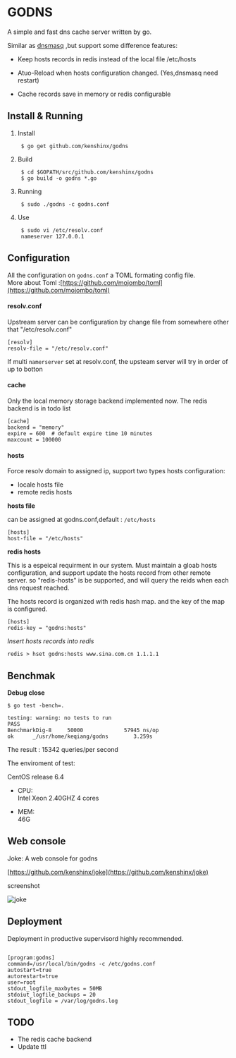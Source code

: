 GODNS
====

A simple and fast dns cache server written by go.


Similar as [dnsmasq](http://www.thekelleys.org.uk/dnsmasq/doc.html) ,but support some difference features:


* Keep hosts records in redis instead of the local file /etc/hosts  

* Atuo-Reload when hosts configuration changed. (Yes,dnsmasq need restart)

* Cache records save in memory or redis configurable


## Install & Running

1. Install  

		$ go get github.com/kenshinx/godns


2. Build  

		$ cd $GOPATH/src/github.com/kenshinx/godns 
		$ go build -o godns *.go


3. Running  

		$ sudo ./godns -c godns.conf


4. Use

		$ sudo vi /etc/resolv.conf
		nameserver 127.0.0.1



## Configuration

All the configuration on `godns.conf` a TOML formating config file.   
More about Toml :[https://github.com/mojombo/toml](https://github.com/mojombo/toml)


#### resolv.conf

Upstream server can be configuration by change file from somewhere other that "/etc/resolv.conf"

```
[resolv]
resolv-file = "/etc/resolv.conf"
```
If multi `namerserver` set at resolv.conf, the upsteam server will try in order of up to botton



#### cache

Only the local memory storage backend implemented now.  The redis backend is in todo list

```
[cache]
backend = "memory"   
expire = 600  # default expire time 10 minutes
maxcount = 100000
```



#### hosts

Force resolv domain to assigned ip, support two types hosts configuration:

* locale hosts file
* remote redis hosts

__hosts file__  

can be assigned at godns.conf,default : `/etc/hosts`

```
[hosts]
host-file = "/etc/hosts"
```


__redis hosts__ 

This is a espeical requirment in our system. Must maintain a gloab hosts configuration, 
and support update the hosts record from other remote server.
so "redis-hosts" is be supported, and will query the reids when each dns request reached.  

The hosts record is organized with redis hash map. and the key of the map is configured.

```
[hosts]
redis-key = "godns:hosts"
```

_Insert hosts records into redis_

```
redis > hset godns:hosts www.sina.com.cn 1.1.1.1
```



## Benchmak


__Debug close__

```
$ go test -bench=.

testing: warning: no tests to run
PASS
BenchmarkDig-8     50000             57945 ns/op
ok      _/usr/home/keqiang/godns        3.259s
```

The result : 15342 queries/per second

The enviroment of test:

CentOS release 6.4 

* CPU:  
Intel Xeon 2.40GHZ 
4 cores

* MEM:  
46G


## Web console

Joke: A web console for godns

[https://github.com/kenshinx/joke](https://github.com/kenshinx/joke) 

screenshot

![joke](https://raw.github.com/kenshinx/joke/master/screenshot/joke.png)



## Deployment

Deployment in productive supervisord highly recommended.

```

[program:godns]
command=/usr/local/bin/godns -c /etc/godns.conf
autostart=true
autorestart=true
user=root
stdout_logfile_maxbytes = 50MB
stdoiut_logfile_backups = 20
stdout_logfile = /var/log/godns.log

```


## TODO

* The redis cache backend
* Update ttl





